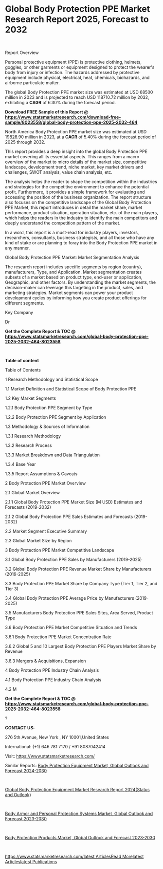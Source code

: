<h1>Global Body Protection PPE Market Research Report 2025, Forecast to 2032</h1><br/><p>Report Overview</p>
 
 
 
 <p>Personal protective equipment (PPE) is protective clothing, helmets, goggles, or other garments or equipment designed to protect the wearer&#39;s body from injury or infection. The hazards addressed by protective equipment include physical, electrical, heat, chemicals, biohazards, and airborne particulate matter.</p>
 
 
 
 <p>The global Body Protection PPE market size was estimated at USD 68500 million in 2023 and is projected to reach USD 118710.72 million by 2032, exhibiting a <strong>CAGR</strong> of 6.30% during the forecast period.</p>
 
 
 
 <p><strong>Download FREE Sample of this Report @ <a href="https://www.statsmarketresearch.com/download-free-sample/8023558/global-body-protection-ppe-2025-2032-464">https://www.statsmarketresearch.com/download-free-sample/8023558/global-body-protection-ppe-2025-2032-464</a></strong></p>
 
 
 
 <p>North America Body Protection PPE market size was estimated at USD 19828.90 million in 2023, at a <strong>CAGR</strong> of 5.40% during the forecast period of 2025 through 2032.</p>
 
 
 
 <p>This report provides a deep insight into the global Body Protection PPE market covering all its essential aspects. This ranges from a macro overview of the market to micro details of the market size, competitive landscape, development trend, niche market, key market drivers and challenges, SWOT analysis, value chain analysis, etc.</p>
 
 
 
 <p>The analysis helps the reader to shape the competition within the industries and strategies for the competitive environment to enhance the potential profit. Furthermore, it provides a simple framework for evaluating and accessing the position of the business organization. The report structure also focuses on the competitive landscape of the Global Body Protection PPE Market, this report introduces in detail the market share, market performance, product situation, operation situation, etc. of the main players, which helps the readers in the industry to identify the main competitors and deeply understand the competition pattern of the market.</p>
 
 
 
 <p>In a word, this report is a must-read for industry players, investors, researchers, consultants, business strategists, and all those who have any kind of stake or are planning to foray into the Body Protection PPE market in any manner.</p>
 
 
 
 <p>Global Body Protection PPE Market: Market Segmentation Analysis</p>
 
 
 
 <p>The research report includes specific segments by region (country), manufacturers, Type, and Application. Market segmentation creates subsets of a market based on product type, end-user or application, Geographic, and other factors. By understanding the market segments, the decision-maker can leverage this targeting in the product, sales, and marketing strategies. Market segments can power your product development cycles by informing how you create product offerings for different segments.</p>
 
 
 
 <p>Key Company</p>
 
 
 
 <p>Dr</p>
 
 
 
 <div><b>Get the Complete Report & TOC @ <a href="https://www.statsmarketresearch.com/global-body-protection-ppe-2025-2032-464-8023558">https://www.statsmarketresearch.com/global-body-protection-ppe-2025-2032-464-8023558</a></b></div>
 
 
 
 <p><br />
 
 <b>Table of content</b></p>
 
 
 
 <p>Table of Contents<br />
 
 1 Research Methodology and Statistical Scope<br />
 
 1.1 Market Definition and Statistical Scope of Body Protection PPE<br />
 
 1.2 Key Market Segments<br />
 
 1.2.1 Body Protection PPE Segment by Type<br />
 
 1.2.2 Body Protection PPE Segment by Application<br />
 
 1.3 Methodology & Sources of Information<br />
 
 1.3.1 Research Methodology<br />
 
 1.3.2 Research Process<br />
 
 1.3.3 Market Breakdown and Data Triangulation<br />
 
 1.3.4 Base Year<br />
 
 1.3.5 Report Assumptions & Caveats<br />
 
 2 Body Protection PPE Market Overview<br />
 
 2.1 Global Market Overview<br />
 
 2.1.1 Global Body Protection PPE Market Size (M USD) Estimates and Forecasts (2019-2032)<br />
 
 2.1.2 Global Body Protection PPE Sales Estimates and Forecasts (2019-2032)<br />
 
 2.2 Market Segment Executive Summary<br />
 
 2.3 Global Market Size by Region<br />
 
 3 Body Protection PPE Market Competitive Landscape<br />
 
 3.1 Global Body Protection PPE Sales by Manufacturers (2019-2025)<br />
 
 3.2 Global Body Protection PPE Revenue Market Share by Manufacturers (2019-2025)<br />
 
 3.3 Body Protection PPE Market Share by Company Type (Tier 1, Tier 2, and Tier 3)<br />
 
 3.4 Global Body Protection PPE Average Price by Manufacturers (2019-2025)<br />
 
 3.5 Manufacturers Body Protection PPE Sales Sites, Area Served, Product Type<br />
 
 3.6 Body Protection PPE Market Competitive Situation and Trends<br />
 
 3.6.1 Body Protection PPE Market Concentration Rate<br />
 
 3.6.2 Global 5 and 10 Largest Body Protection PPE Players Market Share by Revenue<br />
 
 3.6.3 Mergers & Acquisitions, Expansion<br />
 
 4 Body Protection PPE Industry Chain Analysis<br />
 
 4.1 Body Protection PPE Industry Chain Analysis<br />
 
 4.2 M</p>
 
 
 
 <div><b>Get the Complete Report & TOC @ <a href="https://www.statsmarketresearch.com/global-body-protection-ppe-2025-2032-464-8023558">https://www.statsmarketresearch.com/global-body-protection-ppe-2025-2032-464-8023558</a></b></div>
 
 
 
 <p>? </p>
 
 
 
 <p><b>CONTACT US:</b><br />
 
 276 5th Avenue, New York , NY 10001,United States<br />
 
 International: (+1) 646 781 7170 / +91 8087042414<br />
 
 Visit: <a href="https://www.statsmarketresearch.com/">https://www.statsmarketresearch.com/</a><br />
 
 Similar Reports: <a href="https://www.statsmarketresearch.com/global-body-protection-ppe-2025-2032-464-8023558">Body Protection Equipment Market, Global Outlook and Forecast 2024-2030</a><br />
 
 <br />
 
 <a href="https://www.statsmarketresearch.com/global-body-protection-ppe-2025-2032-464-8023558">Global Body Protection Equipment Market Research Report 2024(Status and Outlook)</a><br />
 
 <br />
 
 <a href="https://www.statsmarketresearch.com/global-body-protection-ppe-2025-2032-464-8023558">Body Armor and Personal Protection Systems Market, Global Outlook and Forecast 2023-2030</a><br />
 
 <br />
 
 <a href="https://www.statsmarketresearch.com/global-body-protection-ppe-2025-2032-464-8023558">Body Protection Products Market, Global Outlook and Forecast 2023-2030</a><br />
 
 <br />
 
 <a href="https://gyeongbokgung.com">https://www.statsmarketresearch.com/</a><a href="https://hallyeomaritime.com">latest Articles</a><a href="https://jingwansa.com">Read More</a><a href="https://nguoiviet.jp/">latest Articles</a><a href="https://www.intelmarketresearch.com/">latest Publications</a></p>